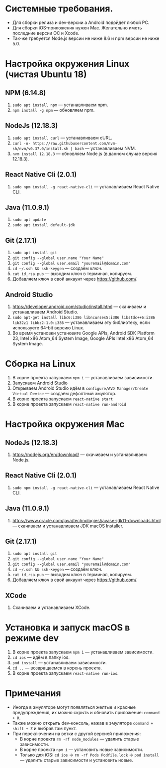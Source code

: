 # Системные требования.
- Для сборки релиза и dev-версии a Android подойдет любой PC.
- Для сборки iOS-приложения нужен Mac. Желательно иметь последние версии ОС и Xcode.
- Так-же требуется Node.js версии не ниже 8.6 и npm версии не ниже 5.0.

# Настройка окружения Linux (чистая Ubuntu 18)
## NPM (6.14.8)
1. `sudo apt install npm` — устанавливаем npm.
2. `npm install -g npm` — обновляем npm.

## NodeJs (12.18.3)
1. `sudo apt install curl` — устанавливаем cURL.
2. `curl -o- https://raw.githubusercontent.com/nvm-sh/nvm/v0.37.0/install.sh | bash` — устанавливаем NVM.
3. `nvm install 12.18.3` — обновляем Node.js (в данном случае версия 12.18.3).

## React Native Cli (2.0.1)
1. `sudo npm install -g react-native-cli` — устанавливаем React Native CLI.

## Java (11.0.9.1)
1. `sudo apt update`
2. `sudo apt install default-jdk`

## Git (2.17.1)
1. `sudo apt install git`
2. `git config --global user.name "Your Name"`
3. `git config --global user.email "youremail@domain.com"`
4. `cd ~/.ssh && ssh-keygen` — создаём ключ.
5. `cat id_rsa.pub` — выводим ключ в терминал, копируем.
6. Добавляем ключ в свой аккаунт через https://github.com/.

## Android Studio
1. https://developer.android.com/studio/install.html — скачиваем и устанавливаем Android Studio.
2. `sudo apt-get install libc6:i386 libncurses5:i386 libstdc++6:i386 lib32z1 libbz2-1.0:i386` — устанавливаем эту библиотеку, если используете 64-bit версию Linux.
3. Во время установки установите Google APIs, Android SDK Platform 23, Intel x86 Atom_64 System Image, Google APIs Intel x86 Atom_64 System Image.

# Сборка на Linux
1. В корне проекта запускаем `npm i` — устанавливаем зависимости.
2. Запускаем Android Studio
3. Открываем Android Studio идём в `configure/AVD Manager/Create Virtual Device` — создаём дефолтный эмулятор.
4. В корне проекта запускаем `react-native start`
5. В корне проекта запускаем `react-native run-android`

# Настройка окружения Mac
## NodeJs (12.18.3)
1. https://nodejs.org/en/download/ — скачиваем и устанавливаем Node.js.

## React Native Cli (2.0.1)
1. `sudo npm install -g react-native-cli` — устанавливаем React Native CLI.

## Java (11.0.9.1)
1. https://www.oracle.com/java/technologies/javase-jdk11-downloads.html — скачиваем и устанавливаем JDK macOS Installer.

## Git (2.17.1)
1. `sudo apt install git`
2. `git config --global user.name "Your Name"`
3. `git config --global user.email "youremail@domain.com"`
4. `cd ~/.ssh && ssh-keygen` — создаём ключ.
5. `cat id_rsa.pub` — выводим ключ в терминал, копируем.
6. Добавляем ключ в свой аккаунт через https://github.com/.

## XCode
1. Скачиваем и устанавливаем XCode.

# Установка и запуск macOS в режиме dev
1. В корне проекта запускаем `npm i` — устанавливаем зависимости.
2. `cd ios` — идём в папку ios.
3. `pod install` — устанавливаем зависимости.
4. `cd ..` — возвращаемся в корень проекта.
5. В корне проекта запускаем `react-native run-ios`.

# Примечания
- Иногда в эмуляторе могут появляться желтые и красные предупреждения, их можно скрыть и обновить приложение: `command + R`.
- Также можно открыть dev-консоль, нажав в эмуляторе `command + shift + Z` и выбрав там пункт.
- При переключении на ветки с другой версией приложения:
  - В корне проекта `rm -rf node_modules` — удалить старые зависимости.
  - В корне проекта `npm i` — установить новые зависимости.
  - Только для iOS: `cd ios` → `rm -rf Pods Podfile.lock` → `pod install` — удалить старые зависимости и установить новые.

